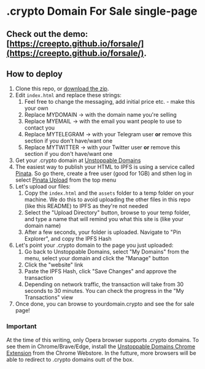 # .crypto Domain For Sale single-page

## Check out the demo: [https://creepto.github.io/forsale/](https://creepto.github.io/forsale/).

## How to deploy

1. Clone this repo, or [download the zip](https://github.com/creepto/forsale/archive/master.zip).
1. Edit `index.html` and replace these strings:
    1. Feel free to change the messaging, add initial price etc. - make this your own
    1. Replace MYDOMAIN -> with the domain name you're selling
    1. Replace MYEMAIL  -> with the email you want people to use to contact you
    1. Replace MYTELEGRAM -> with your Telegram user **or** remove this section if you don't have/want one
    1. Replace MYTWITTER -> with your Twitter user **or** remove this section if you don't have/want one
1. Get your .crypto domain at [Unstoppable Domains](https://unstoppabledomains.com/)
1. The easiest way to publish your HTML to IPFS is using a service called [Pinata](https://pinata.cloud). So go there, create a free user (good for 1GB) and sthen log in select [Pinata Upload](https://pinata.cloud/pinataupload) from the top menu
1. Let's upload our files:
    1. Copy the `index.html` and the `assets` folder to a temp folder on your machine. We do this to avoid uploading the other files in this repo (like this README) to IPFS as they're not needed
    1. Select the "Upload Directory" button, browse to your temp folder, and type a name that will remind you what this site is (like your domain name)
    1. After a few seconds, your folder is uploaded. Navigate to "Pin Explorer", and copy the IPFS Hash
1. Let's point your .crypto domain to the page you just uploaded:
    1. Go back to Unstoppable Domains, select "My Domains" from the menu, select your domain and click the "Manage" button
    1. Click the "website" link
    1. Paste the IPFS Hash, click "Save Changes" and approve the transaction
    1. Depending on network traffic, the transaction will take from 30 seconds to 30 minutes. You can check the progress in the "My Transactions" view
1. Once done, you can browse to yourdomain.crypto and see the for sale page!

### Important

At the time of this writing, only Opera browser supports .crypto domains. To see them in Chrome/Brave/Edge, install the [Unstoppable Domains Chrome Extension](https://chrome.google.com/webstore/detail/unstoppable-extension/beelkklmblgdljamcmoffgfbdddfpnnl?hl=en-US&authuser=0) from the Chrome Webstore. In the futture, more browsers will be able to redirect to .crypto domains outt of the box.
